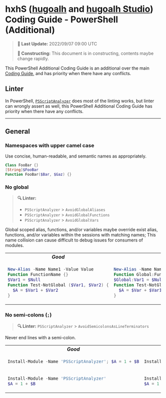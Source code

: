 [hugoalh]: https://github.com/hugoalh
[hugoalh-studio]: https://github.com/hugoalh-studio

# hxhS ([hugoalh][hugoalh] and [hugoalh Studio][hugoalh-studio]) Coding Guide - PowerShell (Additional)

> **📅 Last Update:** 2022/09/07 09:00 UTC
>
> **🚧 Constructing:** This document is in constructing, contents maybe change rapidly.

This PowerShell Additional Coding Guide is an additional over the main [Coding Guide](./main.md), and has priority when there have any conflicts.

## Linter

In PowerShell, [`PSScriptAnalyzer`](https://github.com/PowerShell/PSScriptAnalyzer) does most of the linting works, but linter can wrongly assert as well, this PowerShell Additional Coding Guide has priority when there have any conflicts.

---

## General

### Namespaces with upper camel case

Use concise, human-readable, and semantic names as appropriately.

```ps1
Class FooBar {}
[String]$FooBar
Function FooBar($Bar, $Gaz) {}
```

### No global

> **🔍 Linter:**
>
> - `PSScriptAnalyzer` > `AvoidGlobalAliases`
> - `PSScriptAnalyzer` > `AvoidGlobalFunctions`
> - `PSScriptAnalyzer` > `AvoidGlobalVars`

Global scoped alias, functions, and/or variables maybe override exist alias, functions, and/or variables within the sessions with matching names; This name collision can cause difficult to debug issues for consumers of modules.

<table>
<tbody valign="top">
<tr>
<td align="center" width=100%><b><i>Good</i></b></td>
<td align="center" width=100%><b><i>Bad</i></b></td>
</tr>
<tr>
<td>

```ps1
New-Alias -Name Name1 -Value Value
Function FunctionName {}
$Var1 = $Null
Function Test-NotGlobal ($Var1, $Var2) {
  $A = $Var1 + $Var2
}
```

</td>
<td>

```ps1
New-Alias -Name Name -Value Value -Scope 'Global'
Function Global:FunctionName {}
$Global:Var1 = $Null
Function Test-NotGlobal ($Var) {
  $A = $Var + $Var1
}
```

</td>
</tr>
</tbody>
</table>

### No semi-colons (`;`)

> **🔍 Linter:** `PSScriptAnalyzer` > `AvoidSemicolonsAsLineTerminators`

Never end lines with a semi-colon.

<table>
<tbody valign="top">
<tr>
<td align="center" width=100%><b><i>Good</i></b></td>
<td align="center" width=100%><b><i>Bad</i></b></td>
</tr>
<tr>
<td>

```ps1
Install-Module -Name 'PSScriptAnalyzer'; $A = 1 + $B
```

</td>
<td>

```ps1
Install-Module -Name 'PSScriptAnalyzer'; $A = 1 + $B;
```

</td>
</tr>
<tr>
<td>

```ps1
Install-Module -Name 'PSScriptAnalyzer'
$A = 1 + $B
```

</td>
<td>

```ps1
Install-Module -Name 'PSScriptAnalyzer';
$A = 1 + $B
```

</td>
</tr>
</tbody>
</table>
